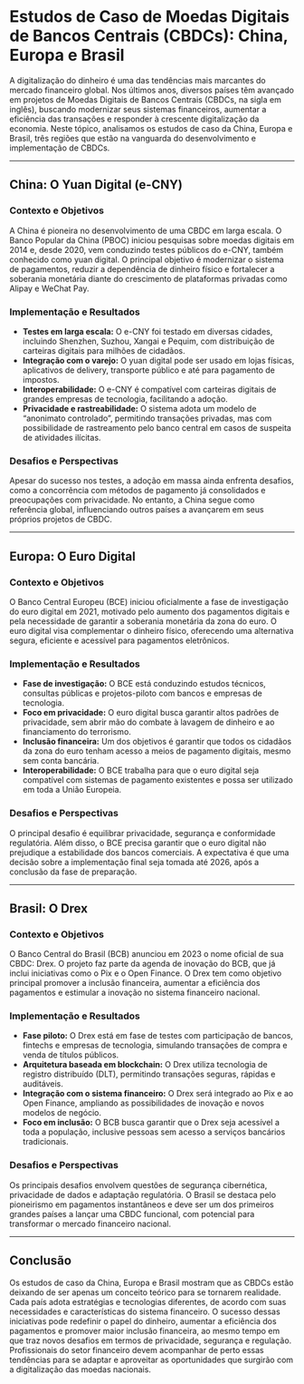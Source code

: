 # Estudos de Caso de Moedas Digitais de Bancos Centrais (CBDCs): China, Europa e Brasil

A digitalização do dinheiro é uma das tendências mais marcantes do mercado financeiro global. Nos últimos anos, diversos países têm avançado em projetos de Moedas Digitais de Bancos Centrais (CBDCs, na sigla em inglês), buscando modernizar seus sistemas financeiros, aumentar a eficiência das transações e responder à crescente digitalização da economia. Neste tópico, analisamos os estudos de caso da China, Europa e Brasil, três regiões que estão na vanguarda do desenvolvimento e implementação de CBDCs.

---

## China: O Yuan Digital (e-CNY)

### Contexto e Objetivos

A China é pioneira no desenvolvimento de uma CBDC em larga escala. O Banco Popular da China (PBOC) iniciou pesquisas sobre moedas digitais em 2014 e, desde 2020, vem conduzindo testes públicos do e-CNY, também conhecido como yuan digital. O principal objetivo é modernizar o sistema de pagamentos, reduzir a dependência de dinheiro físico e fortalecer a soberania monetária diante do crescimento de plataformas privadas como Alipay e WeChat Pay.

### Implementação e Resultados

- **Testes em larga escala:** O e-CNY foi testado em diversas cidades, incluindo Shenzhen, Suzhou, Xangai e Pequim, com distribuição de carteiras digitais para milhões de cidadãos.
- **Integração com o varejo:** O yuan digital pode ser usado em lojas físicas, aplicativos de delivery, transporte público e até para pagamento de impostos.
- **Interoperabilidade:** O e-CNY é compatível com carteiras digitais de grandes empresas de tecnologia, facilitando a adoção.
- **Privacidade e rastreabilidade:** O sistema adota um modelo de “anonimato controlado”, permitindo transações privadas, mas com possibilidade de rastreamento pelo banco central em casos de suspeita de atividades ilícitas.

### Desafios e Perspectivas

Apesar do sucesso nos testes, a adoção em massa ainda enfrenta desafios, como a concorrência com métodos de pagamento já consolidados e preocupações com privacidade. No entanto, a China segue como referência global, influenciando outros países a avançarem em seus próprios projetos de CBDC.

---

## Europa: O Euro Digital

### Contexto e Objetivos

O Banco Central Europeu (BCE) iniciou oficialmente a fase de investigação do euro digital em 2021, motivado pelo aumento dos pagamentos digitais e pela necessidade de garantir a soberania monetária da zona do euro. O euro digital visa complementar o dinheiro físico, oferecendo uma alternativa segura, eficiente e acessível para pagamentos eletrônicos.

### Implementação e Resultados

- **Fase de investigação:** O BCE está conduzindo estudos técnicos, consultas públicas e projetos-piloto com bancos e empresas de tecnologia.
- **Foco em privacidade:** O euro digital busca garantir altos padrões de privacidade, sem abrir mão do combate à lavagem de dinheiro e ao financiamento do terrorismo.
- **Inclusão financeira:** Um dos objetivos é garantir que todos os cidadãos da zona do euro tenham acesso a meios de pagamento digitais, mesmo sem conta bancária.
- **Interoperabilidade:** O BCE trabalha para que o euro digital seja compatível com sistemas de pagamento existentes e possa ser utilizado em toda a União Europeia.

### Desafios e Perspectivas

O principal desafio é equilibrar privacidade, segurança e conformidade regulatória. Além disso, o BCE precisa garantir que o euro digital não prejudique a estabilidade dos bancos comerciais. A expectativa é que uma decisão sobre a implementação final seja tomada até 2026, após a conclusão da fase de preparação.

---

## Brasil: O Drex

### Contexto e Objetivos

O Banco Central do Brasil (BCB) anunciou em 2023 o nome oficial de sua CBDC: Drex. O projeto faz parte da agenda de inovação do BCB, que já inclui iniciativas como o Pix e o Open Finance. O Drex tem como objetivo principal promover a inclusão financeira, aumentar a eficiência dos pagamentos e estimular a inovação no sistema financeiro nacional.

### Implementação e Resultados

- **Fase piloto:** O Drex está em fase de testes com participação de bancos, fintechs e empresas de tecnologia, simulando transações de compra e venda de títulos públicos.
- **Arquitetura baseada em blockchain:** O Drex utiliza tecnologia de registro distribuído (DLT), permitindo transações seguras, rápidas e auditáveis.
- **Integração com o sistema financeiro:** O Drex será integrado ao Pix e ao Open Finance, ampliando as possibilidades de inovação e novos modelos de negócio.
- **Foco em inclusão:** O BCB busca garantir que o Drex seja acessível a toda a população, inclusive pessoas sem acesso a serviços bancários tradicionais.

### Desafios e Perspectivas

Os principais desafios envolvem questões de segurança cibernética, privacidade de dados e adaptação regulatória. O Brasil se destaca pelo pioneirismo em pagamentos instantâneos e deve ser um dos primeiros grandes países a lançar uma CBDC funcional, com potencial para transformar o mercado financeiro nacional.

---

## Conclusão

Os estudos de caso da China, Europa e Brasil mostram que as CBDCs estão deixando de ser apenas um conceito teórico para se tornarem realidade. Cada país adota estratégias e tecnologias diferentes, de acordo com suas necessidades e características do sistema financeiro. O sucesso dessas iniciativas pode redefinir o papel do dinheiro, aumentar a eficiência dos pagamentos e promover maior inclusão financeira, ao mesmo tempo em que traz novos desafios em termos de privacidade, segurança e regulação. Profissionais do setor financeiro devem acompanhar de perto essas tendências para se adaptar e aproveitar as oportunidades que surgirão com a digitalização das moedas nacionais.